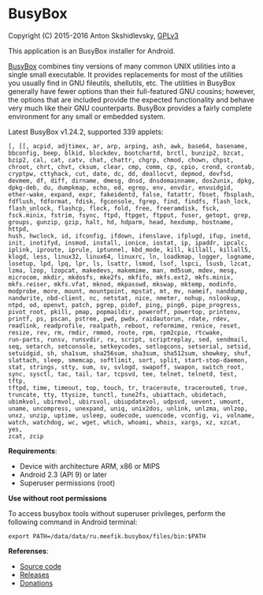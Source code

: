 # BusyBox

Copyright (C) 2015-2016 Anton Skshidlevsky, [GPLv3](http://opensource.org/licenses/gpl-3.0.html)

This application is an BusyBox installer for Android.

[BusyBox](http://busybox.net) combines tiny versions of many common UNIX utilities into a single small executable. It provides replacements for most of the utilities you usually find in GNU fileutils, shellutils, etc. The utilities in BusyBox generally have fewer options than their full-featured GNU cousins; however, the options that are included provide the expected functionality and behave very much like their GNU counterparts. BusyBox provides a fairly complete environment for any small or embedded system.

Latest BusyBox v1.24.2, supported 339 applets:

	[, [[, acpid, adjtimex, ar, arp, arping, ash, awk, base64, basename,
	bbconfig, beep, blkid, blockdev, bootchartd, brctl, bunzip2, bzcat,
	bzip2, cal, cat, catv, chat, chattr, chgrp, chmod, chown, chpst,
	chroot, chrt, chvt, cksum, clear, cmp, comm, cp, cpio, crond, crontab,
	cryptpw, cttyhack, cut, date, dc, dd, deallocvt, depmod, devfsd,
	devmem, df, diff, dirname, dmesg, dnsd, dnsdomainname, dos2unix, dpkg,
	dpkg-deb, du, dumpkmap, echo, ed, egrep, env, envdir, envuidgid,
	ether-wake, expand, expr, fakeidentd, false, fatattr, fbset, fbsplash,
	fdflush, fdformat, fdisk, fgconsole, fgrep, find, findfs, flash_lock,
	flash_unlock, flashcp, flock, fold, free, freeramdisk, fsck,
	fsck.minix, fstrim, fsync, ftpd, ftpget, ftpput, fuser, getopt, grep,
	groups, gunzip, gzip, halt, hd, hdparm, head, hexdump, hostname, httpd,
	hush, hwclock, id, ifconfig, ifdown, ifenslave, ifplugd, ifup, inetd,
	init, inotifyd, insmod, install, ionice, iostat, ip, ipaddr, ipcalc,
	iplink, iproute, iprule, iptunnel, kbd_mode, kill, killall, killall5,
	klogd, less, linux32, linux64, linuxrc, ln, loadkmap, logger, logname,
	losetup, lpd, lpq, lpr, ls, lsattr, lsmod, lsof, lspci, lsusb, lzcat,
	lzma, lzop, lzopcat, makedevs, makemime, man, md5sum, mdev, mesg,
	microcom, mkdir, mkdosfs, mke2fs, mkfifo, mkfs.ext2, mkfs.minix,
	mkfs.reiser, mkfs.vfat, mknod, mkpasswd, mkswap, mktemp, modinfo,
	modprobe, more, mount, mountpoint, mpstat, mt, mv, nameif, nanddump,
	nandwrite, nbd-client, nc, netstat, nice, nmeter, nohup, nslookup,
	ntpd, od, openvt, patch, pgrep, pidof, ping, ping6, pipe_progress,
	pivot_root, pkill, pmap, popmaildir, poweroff, powertop, printenv,
	printf, ps, pscan, pstree, pwd, pwdx, raidautorun, rdate, rdev,
	readlink, readprofile, realpath, reboot, reformime, renice, reset,
	resize, rev, rm, rmdir, rmmod, route, rpm, rpm2cpio, rtcwake,
	run-parts, runsv, runsvdir, rx, script, scriptreplay, sed, sendmail,
	seq, setarch, setconsole, setkeycodes, setlogcons, setserial, setsid,
	setuidgid, sh, sha1sum, sha256sum, sha3sum, sha512sum, showkey, shuf,
	slattach, sleep, smemcap, softlimit, sort, split, start-stop-daemon,
	stat, strings, stty, sum, sv, svlogd, swapoff, swapon, switch_root,
	sync, sysctl, tac, tail, tar, tcpsvd, tee, telnet, telnetd, test, tftp,
	tftpd, time, timeout, top, touch, tr, traceroute, traceroute6, true,
	truncate, tty, ttysize, tunctl, tune2fs, ubiattach, ubidetach,
	ubimkvol, ubirmvol, ubirsvol, ubiupdatevol, udpsvd, uevent, umount,
	uname, uncompress, unexpand, uniq, unix2dos, unlink, unlzma, unlzop,
	unxz, unzip, uptime, usleep, uudecode, uuencode, vconfig, vi, volname,
	watch, watchdog, wc, wget, which, whoami, whois, xargs, xz, xzcat, yes,
	zcat, zcip

**Requirements**:

* Device with architecture ARM, x86 or MIPS
* Android 2.3 (API 9) or later
* Superuser permissions (root)

**Use without root permissions**

To access busybox tools without superuser privileges, perform the following command in Android terminal:

    export PATH=/data/data/ru.meefik.busybox/files/bin:$PATH

**Referenses**:

* [Source code](https://github.com/meefik/busybox)
* [Releases](https://github.com/meefik/busybox/releases)
* [Donations](http://meefik.github.io/donate/)
